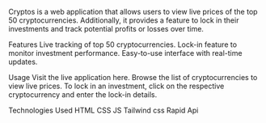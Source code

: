 Cryptos is a web application that allows users to view live prices of the top 50 cryptocurrencies. Additionally, it provides a feature to lock in their investments and track potential profits or losses over time.



Features
Live tracking of top 50 cryptocurrencies.
Lock-in feature to monitor investment performance.
Easy-to-use interface with real-time updates.



Usage
Visit the live application here.
Browse the list of cryptocurrencies to view live prices.
To lock in an investment, click on the respective cryptocurrency and enter the lock-in details.




Technologies Used
HTML
CSS 
JS
Tailwind css
Rapid Api



